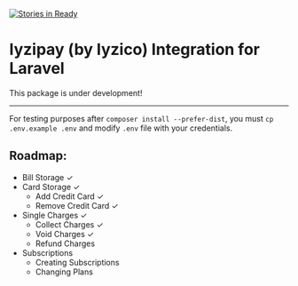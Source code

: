 [![Stories in Ready](https://badge.waffle.io/actuallymab/iyzipay-laravel.png?label=ready&title=Ready)](https://waffle.io/actuallymab/iyzipay-laravel)
# Iyzipay (by Iyzico) Integration for Laravel

This package is under development!

---

For testing purposes after `composer install --prefer-dist`, you must `cp .env.example .env` and modify `.env` file with your credentials. 

## Roadmap:
* Bill Storage ✓
* Card Storage ✓
    * Add Credit Card ✓
    * Remove Credit Card ✓
* Single Charges ✓
    * Collect Charges ✓
    * Void Charges ✓
    * Refund Charges
* Subscriptions
    * Creating Subscriptions
    * Changing Plans
